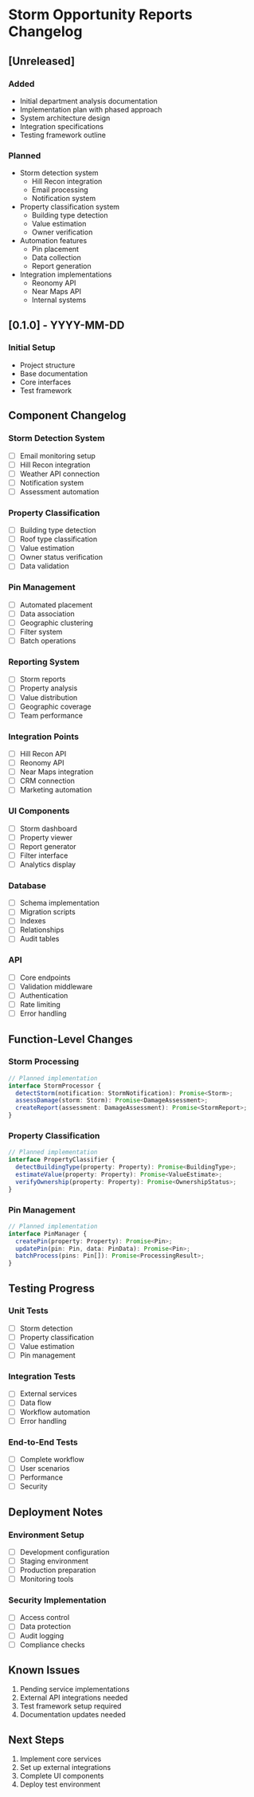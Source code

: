 # Storm Opportunity Reports Changelog

## [Unreleased]

### Added

- Initial department analysis documentation
- Implementation plan with phased approach
- System architecture design
- Integration specifications
- Testing framework outline

### Planned

- Storm detection system
  - Hill Recon integration
  - Email processing
  - Notification system
- Property classification system
  - Building type detection
  - Value estimation
  - Owner verification
- Automation features
  - Pin placement
  - Data collection
  - Report generation
- Integration implementations
  - Reonomy API
  - Near Maps API
  - Internal systems

## [0.1.0] - YYYY-MM-DD

### Initial Setup

- Project structure
- Base documentation
- Core interfaces
- Test framework

## Component Changelog

### Storm Detection System

- [ ] Email monitoring setup
- [ ] Hill Recon integration
- [ ] Weather API connection
- [ ] Notification system
- [ ] Assessment automation

### Property Classification

- [ ] Building type detection
- [ ] Roof type classification
- [ ] Value estimation
- [ ] Owner status verification
- [ ] Data validation

### Pin Management

- [ ] Automated placement
- [ ] Data association
- [ ] Geographic clustering
- [ ] Filter system
- [ ] Batch operations

### Reporting System

- [ ] Storm reports
- [ ] Property analysis
- [ ] Value distribution
- [ ] Geographic coverage
- [ ] Team performance

### Integration Points

- [ ] Hill Recon API
- [ ] Reonomy API
- [ ] Near Maps integration
- [ ] CRM connection
- [ ] Marketing automation

### UI Components

- [ ] Storm dashboard
- [ ] Property viewer
- [ ] Report generator
- [ ] Filter interface
- [ ] Analytics display

### Database

- [ ] Schema implementation
- [ ] Migration scripts
- [ ] Indexes
- [ ] Relationships
- [ ] Audit tables

### API

- [ ] Core endpoints
- [ ] Validation middleware
- [ ] Authentication
- [ ] Rate limiting
- [ ] Error handling

## Function-Level Changes

### Storm Processing

```typescript
// Planned implementation
interface StormProcessor {
  detectStorm(notification: StormNotification): Promise<Storm>;
  assessDamage(storm: Storm): Promise<DamageAssessment>;
  createReport(assessment: DamageAssessment): Promise<StormReport>;
}
```

### Property Classification

```typescript
// Planned implementation
interface PropertyClassifier {
  detectBuildingType(property: Property): Promise<BuildingType>;
  estimateValue(property: Property): Promise<ValueEstimate>;
  verifyOwnership(property: Property): Promise<OwnershipStatus>;
}
```

### Pin Management

```typescript
// Planned implementation
interface PinManager {
  createPin(property: Property): Promise<Pin>;
  updatePin(pin: Pin, data: PinData): Promise<Pin>;
  batchProcess(pins: Pin[]): Promise<ProcessingResult>;
}
```

## Testing Progress

### Unit Tests

- [ ] Storm detection
- [ ] Property classification
- [ ] Value estimation
- [ ] Pin management

### Integration Tests

- [ ] External services
- [ ] Data flow
- [ ] Workflow automation
- [ ] Error handling

### End-to-End Tests

- [ ] Complete workflow
- [ ] User scenarios
- [ ] Performance
- [ ] Security

## Deployment Notes

### Environment Setup

- [ ] Development configuration
- [ ] Staging environment
- [ ] Production preparation
- [ ] Monitoring tools

### Security Implementation

- [ ] Access control
- [ ] Data protection
- [ ] Audit logging
- [ ] Compliance checks

## Known Issues

1. Pending service implementations
2. External API integrations needed
3. Test framework setup required
4. Documentation updates needed

## Next Steps

1. Implement core services
2. Set up external integrations
3. Complete UI components
4. Deploy test environment
